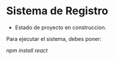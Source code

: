 <h1> Sistema de Registro</h1>

- Estado de proyecto en construccion.

Para ejecutar el sistema, debes poner:

*npm install react*
